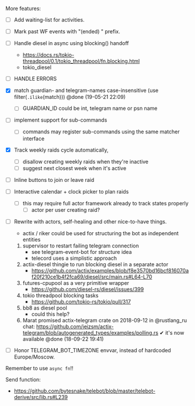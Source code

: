 More features:

- [ ] Add waiting-list for activities.

- [ ] Mark past WF events with "(ended) " prefix.
- [ ] Handle diesel in async using blocking() handoff
   - https://docs.rs/tokio-threadpool/0.1/tokio_threadpool/fn.blocking.html
   - tokio_diesel
- [ ] HANDLE ERRORS
- [x] match guardian- and telegram-names case-insensitive (use filter(`.ilike`(match))) @done (19-05-21 22:09)
   - [ ] GUARDIAN_ID could be int, telegram name or psn name
- [ ] implement support for sub-commands
   - [ ] commands may register sub-commands using the same matcher interface
- [x] Track weekly raids cycle automatically,
   - [ ] disallow creating weekly raids when they're inactive
   - [ ] suggest next closest week when it's active
- [ ] Inline buttons to join or leave raid
- [ ] Interactive calendar + clock picker to plan raids
   - [ ] this may require full actor framework already to track states properly
     - [ ] actor per user creating raid?
- [ ] Rewrite with actors, self-healing and other nice-to-have things.
   - actix / riker could be used for structuring the bot as independent entities
    1. supervisor to restart failing telegram connection
       - see telegram-event-bot for structure idea
       - telecord uses a simplistic approach
    2. actix-diesel thingie to run blocking diesel in a separate actor
       - https://github.com/actix/examples/blob/f8e3570bd16bcf816070af20f210ce1b4f2fca69/diesel/src/main.rs#L64-L70
    3. futures-cpupool as a very primitive wrapper
       - https://github.com/diesel-rs/diesel/issues/399
    4. tokio threadpool blocking tasks
       - https://github.com/tokio-rs/tokio/pull/317
    5. bb8 as diesel pool
       - could this help?
    6. Marat promised actix-telegram crate on 2018-09-12 in @rustlang_ru chat:
        https://github.com/jeizsm/actix-telegram/blob/autogenerated_types/examples/polling.rs
        ✔ it's now available @done (18-09-22 19:41)
- [ ] Honor TELEGRAM_BOT_TIMEZONE envvar, instead of hardcoded Europe/Moscow.

Remember to use `async fn`!!

Send function:
- https://github.com/bytesnake/telebot/blob/master/telebot-derive/src/lib.rs#L239

